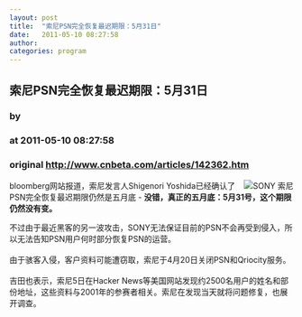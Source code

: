 ```yaml
---
layout: post
title:  "索尼PSN完全恢复最迟期限：5月31日"
date:   2011-05-10 08:27:58
author: 
categories: program
---
```


## 索尼PSN完全恢复最迟期限：5月31日
### by 
### at 2011-05-10 08:27:58
### original <http://www.cnbeta.com/articles/142362.htm>

<div><a rel="nofollow" href="http://www.cnbeta.com/topics/197.htm"><img src="http://img.cnbeta.com/topics/2010-4-9%209-32-51.gif" alt="SONY 索尼" name="sign" align="right"></a>
        <p>bloomberg网站报道，索尼发言人Shigenori Yoshida已经确认了PSN完全恢复最迟期限仍然是五月底 - <span style="font-weight:bold">没错，真正的五月底：5月31号，这个期限仍然没有变。</span></p>
		<p>不过由于最近黑客的另一波攻击，SONY无法保证目前的PSN不会再受到侵入，所以无法告知PSN用户何时部分恢复PSN的运营。<br>
<br>
由于骇客入侵，客户资料可能遭窃取，索尼于4月20日关闭PSN和Qriocity服务。<br>
<br>
吉田也表示，索尼5日在Hacker News等美国网站发现约2500名用户的姓名和部份地址，这些资料与2001年的参赛者相关。索尼在发现当天就将问题修复，也展开调查。<br></p></div>